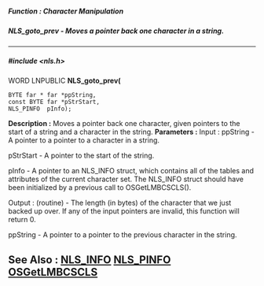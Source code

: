 ##### Function : Character Manipulation
##### NLS_goto_prev - Moves a pointer back one character in a string.
---
##### #include <nls.h>
WORD LNPUBLIC **NLS_goto_prev(**

	BYTE far * far *ppString,
	const BYTE far *pStrStart,
	NLS_PINFO  pInfo);
**Description :**
Moves a pointer back one character, given pointers to the start of a string and 
a character in the string.
**Parameters :**
Input :
ppString  -  A pointer to a pointer to a character in a string.

pStrStart  -  A pointer to the start of the string.

pInfo  -  A pointer to an NLS_INFO struct, which contains all of the tables and attributes of the current character set. The NLS_INFO struct should have been initialized by a previous call to OSGetLMBCSCLS().

Output :
(routine)  -  The length (in bytes) of the character that we just backed up over. If any of the input pointers are invalid, this function will return 0.


ppString  -  A pointer to a pointer to the previous character in the string.

**See Also :**
[NLS_INFO](D:/md_files/NLS_INFO.md)
[NLS_PINFO](D:/md_files/NLS_PINFO.md)
[OSGetLMBCSCLS](D:/md_files/OSGetLMBCSCLS.md)
---
